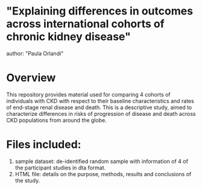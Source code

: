 
# "Explaining differences in outcomes across international cohorts of chronic kidney disease"
author: "Paula Orlandi"

# Overview
This repository provides material used for comparing 4 cohorts of individuals with CKD with respect to their baseline characteristics and rates of end-stage renal disease and death. This is a descriptive study, aimed to characterize differences in risks of progression of disease and death across CKD populations from around the globe.

# Files included:
1. sample dataset: de-identified random sample with information of 4 of the participant studies in dta format.
2. HTML file: details on the purpose, methods, results and conclusions of the study. 
  


